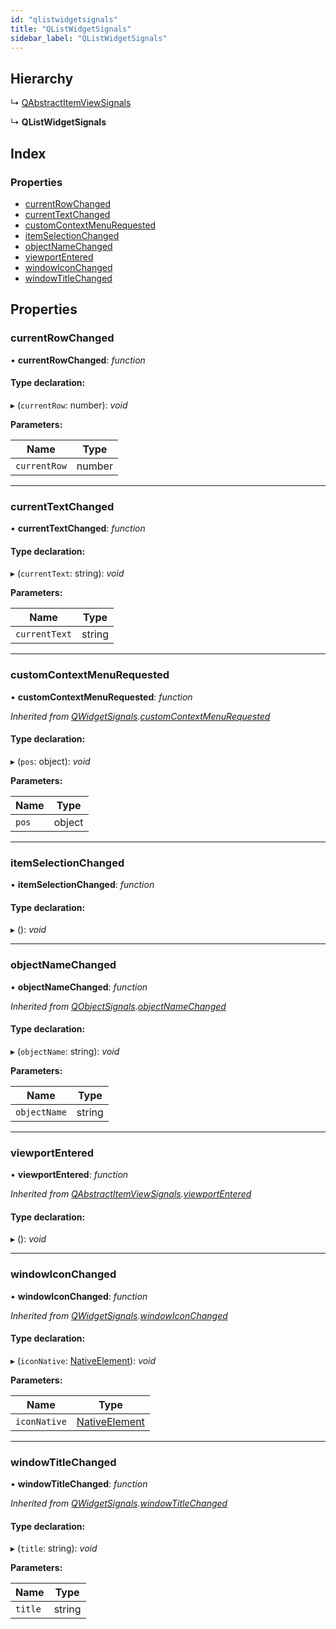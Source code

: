 ```yaml
---
id: "qlistwidgetsignals"
title: "QListWidgetSignals"
sidebar_label: "QListWidgetSignals"
---
```


## Hierarchy

  ↳ [QAbstractItemViewSignals](qabstractitemviewsignals.md)

  ↳ **QListWidgetSignals**

## Index

### Properties

* [currentRowChanged](qlistwidgetsignals.md#currentrowchanged)
* [currentTextChanged](qlistwidgetsignals.md#currenttextchanged)
* [customContextMenuRequested](qlistwidgetsignals.md#customcontextmenurequested)
* [itemSelectionChanged](qlistwidgetsignals.md#itemselectionchanged)
* [objectNameChanged](qlistwidgetsignals.md#objectnamechanged)
* [viewportEntered](qlistwidgetsignals.md#viewportentered)
* [windowIconChanged](qlistwidgetsignals.md#windowiconchanged)
* [windowTitleChanged](qlistwidgetsignals.md#windowtitlechanged)

## Properties

###  currentRowChanged

• **currentRowChanged**: *function*

#### Type declaration:

▸ (`currentRow`: number): *void*

**Parameters:**

Name | Type |
------ | ------ |
`currentRow` | number |

___

###  currentTextChanged

• **currentTextChanged**: *function*

#### Type declaration:

▸ (`currentText`: string): *void*

**Parameters:**

Name | Type |
------ | ------ |
`currentText` | string |

___

###  customContextMenuRequested

• **customContextMenuRequested**: *function*

*Inherited from [QWidgetSignals](qwidgetsignals.md).[customContextMenuRequested](qwidgetsignals.md#customcontextmenurequested)*

#### Type declaration:

▸ (`pos`: object): *void*

**Parameters:**

Name | Type |
------ | ------ |
`pos` | object |

___

###  itemSelectionChanged

• **itemSelectionChanged**: *function*

#### Type declaration:

▸ (): *void*

___

###  objectNameChanged

• **objectNameChanged**: *function*

*Inherited from [QObjectSignals](qobjectsignals.md).[objectNameChanged](qobjectsignals.md#objectnamechanged)*

#### Type declaration:

▸ (`objectName`: string): *void*

**Parameters:**

Name | Type |
------ | ------ |
`objectName` | string |

___

###  viewportEntered

• **viewportEntered**: *function*

*Inherited from [QAbstractItemViewSignals](qabstractitemviewsignals.md).[viewportEntered](qabstractitemviewsignals.md#viewportentered)*

#### Type declaration:

▸ (): *void*

___

###  windowIconChanged

• **windowIconChanged**: *function*

*Inherited from [QWidgetSignals](qwidgetsignals.md).[windowIconChanged](qwidgetsignals.md#windowiconchanged)*

#### Type declaration:

▸ (`iconNative`: [NativeElement](../globals.md#nativeelement)): *void*

**Parameters:**

Name | Type |
------ | ------ |
`iconNative` | [NativeElement](../globals.md#nativeelement) |

___

###  windowTitleChanged

• **windowTitleChanged**: *function*

*Inherited from [QWidgetSignals](qwidgetsignals.md).[windowTitleChanged](qwidgetsignals.md#windowtitlechanged)*

#### Type declaration:

▸ (`title`: string): *void*

**Parameters:**

Name | Type |
------ | ------ |
`title` | string |
